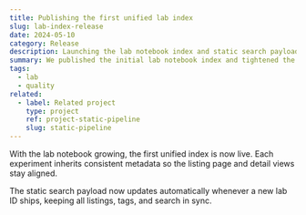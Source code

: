 ```yaml
---
title: Publishing the first unified lab index
slug: lab-index-release
date: 2024-05-10
category: Release
description: Launching the lab notebook index and static search payload.
summary: We published the initial lab notebook index and tightened the search payload shipping process.
tags:
  - lab
  - quality
related:
  - label: Related project
    type: project
    ref: project-static-pipeline
    slug: static-pipeline
---
```

With the lab notebook growing, the first unified index is now live. Each experiment inherits consistent metadata so the listing page and detail views stay aligned.

The static search payload now updates automatically whenever a new lab ID ships, keeping all listings, tags, and search in sync.
